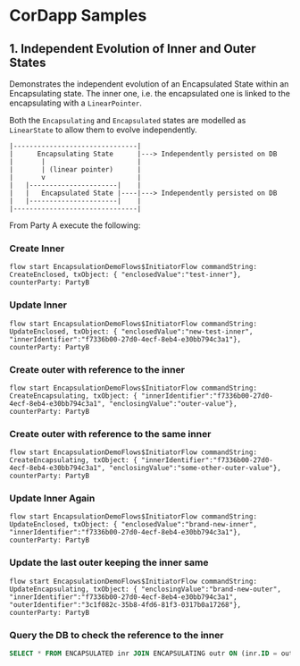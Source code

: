 # CorDapp Samples

## 1. Independent Evolution of Inner and Outer States

Demonstrates the independent evolution of an Encapsulated State within an Encapsulating state. The inner one, i.e. the encapsulated one is linked to the encapsulating with a `LinearPointer`.

Both the `Encapsulating` and `Encapsulated` states are modelled as `LinearState` to allow them to evolve independently.

```
|-------------------------------|
|      Encapsulating State      |---> Independently persisted on DB
|       |                       |
|       | (linear pointer)      |
|       v                       |
|   |----------------------|    |
|   |   Encapsulated State |----|---> Independently persisted on DB
|   |----------------------|    |
|-------------------------------|
```



From Party A execute the following:

### Create Inner

```shell
flow start EncapsulationDemoFlows$InitiatorFlow commandString: CreateEnclosed, txObject: { "enclosedValue":"test-inner"}, counterParty: PartyB
```


### Update Inner

```shell
flow start EncapsulationDemoFlows$InitiatorFlow commandString: UpdateEnclosed, txObject: { "enclosedValue":"new-test-inner", "innerIdentifier":"f7336b00-27d0-4ecf-8eb4-e30bb794c3a1"}, counterParty: PartyB
```


### Create outer with reference to the inner

```shell
flow start EncapsulationDemoFlows$InitiatorFlow commandString: CreateEncapsulating, txObject: { "innerIdentifier":"f7336b00-27d0-4ecf-8eb4-e30bb794c3a1", "enclosingValue":"outer-value"}, counterParty: PartyB
```

### Create outer with reference to the same inner

```shell
flow start EncapsulationDemoFlows$InitiatorFlow commandString: CreateEncapsulating, txObject: { "innerIdentifier":"f7336b00-27d0-4ecf-8eb4-e30bb794c3a1", "enclosingValue":"some-other-outer-value"}, counterParty: PartyB
```

### Update Inner Again

```shell
flow start EncapsulationDemoFlows$InitiatorFlow commandString: UpdateEnclosed, txObject: { "enclosedValue":"brand-new-inner", "innerIdentifier":"f7336b00-27d0-4ecf-8eb4-e30bb794c3a1"}, counterParty: PartyB
```

### Update the last outer keeping the inner same

```shell
flow start EncapsulationDemoFlows$InitiatorFlow commandString: UpdateEncapsulating, txObject: { "enclosingValue":"brand-new-outer", "innerIdentifier":"f7336b00-27d0-4ecf-8eb4-e30bb794c3a1", "outerIdentifier":"3c1f082c-35b8-4fd6-81f3-0317b0a17268"}, counterParty: PartyB
```

### Query the DB to check the reference to the inner
```sql
SELECT * FROM ENCAPSULATED inr JOIN ENCAPSULATING outr ON (inr.ID = outr.ENCAPSULATED_ID) WHERE inr.TRANSACTION_ID IN (SELECT TRANSACTION_ID FROM VAULT_STATES vs WHERE vs.STATE_STATUS=0) AND outr.TRANSACTION_ID IN (SELECT TRANSACTION_ID FROM VAULT_STATES vs2 WHERE vs2.STATE_STATUS=0)

```